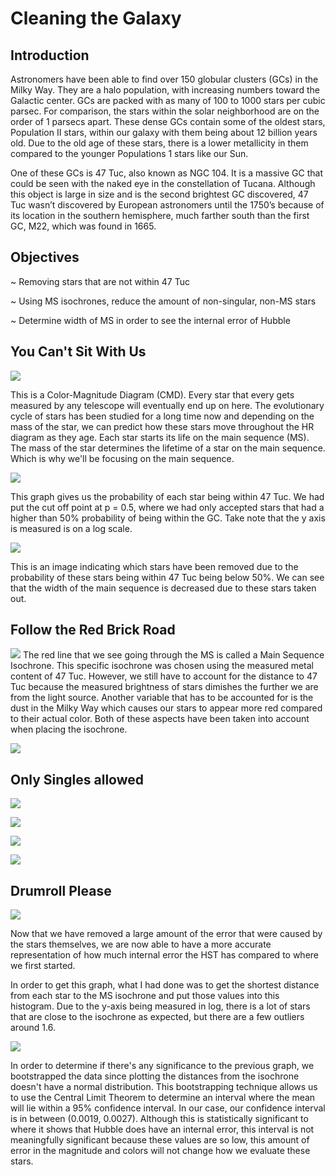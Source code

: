 # Cleaning the Galaxy

## Introduction


Astronomers have been able to find over 150 globular clusters (GCs) in the Milky Way. They are a halo population, with increasing numbers toward the Galactic center. GCs are packed with as many of 100 to 1000 stars per cubic parsec. For comparison, the stars within the solar neighborhood are on the order of 1 parsecs apart. These dense GCs contain some of the oldest stars, Population II stars, within our galaxy with them being about 12 billion years old. Due to the old age of these stars, there is a lower metallicity in them compared to the younger Populations 1 stars like our Sun.


One of these GCs is 47 Tuc, also known as NGC 104. It is a massive GC that could be seen with the naked eye in the constellation of Tucana. Although this object is large in size and is the second brightest GC discovered, 47 Tuc wasn’t discovered by European astronomers until the 1750’s because of its location in the southern hemisphere, much farther south than the first GC, M22, which was found in 1665.


## Objectives
~ Removing stars that are not within 47 Tuc

~ Using MS isochrones, reduce the amount of non-singular, non-MS stars

~ Determine width of MS in order to see the internal error of Hubble


## You Can't Sit With Us

![](images/CMD_optical.png)	


This is a Color-Magnitude Diagram (CMD). Every star that every gets measured by any telescope will eventually end up on here. The evolutionary cycle of stars has been studied for a long time now and depending on the mass of the star, we can predict how these stars move throughout the HR diagram as they age. Each star starts its life on the main sequence (MS). The mass of the star determines the lifetime of a star on the main sequence. Which is why we'll be focusing on the main sequence. 


![](images/membership.png)


This graph gives us the probability of each star being within 47 Tuc. We had put the cut off point at p = 0.5, where we had only accepted stars that had a higher than 50% probability of being within the GC. Take note that the y axis is measured is on a log scale.


![](images/sep_mem_from_nonmem.png)


This is an image indicating which stars have been removed due to the probability of these stars being within 47 Tuc being below 50%. We can see that the width of the main sequence is decreased due to these stars taken out. 


## Follow the Red Brick Road


![](images/iso_optical.png)
The red line that we see going through the MS is called a Main Sequence Isochrone. This specific isochrone was chosen using the measured metal content of 47 Tuc. However, we still have to account for the distance to 47 Tuc because the measured brightness of stars dimishes the further we are from the light source. Another variable that has to be accounted for is the dust in the Milky Way which causes our stars to appear more red compared to their actual color. Both of these aspects have been taken into account when placing the isochrone. 


![](images/iso_UV)


## Only Singles allowed


![](images/delta_99.png)


![](images/rm_nonms_opt.png)


![](images/rm_nonms_UV.png)


![](images/clean_ms.png)

## Drumroll Please

![](images/final_distance.png)


Now that we have removed a large amount of the error that were caused by the stars themselves, we are now able to have a more accurate representation of how much internal error the HST has compared to where we first started. 


In order to get this graph, what I had done was to get the shortest distance from each star to the MS isochrone and put those values into this histogram. Due to the y-axis being measured in log, there is a lot of stars that are close to the isochrone as expected, but there are a few outliers around 1.6. 


![](images/bootstrapping.png)

In order to determine if there's any significance to the previous graph, we bootstrapped the data since plotting the distances from the isochrone doesn't have a normal distribution. This bootstrapping technique allows us to use the Central Limit Theorem to determine an interval where the mean will lie within a 95% confidence interval. In our case, our confidence interval is in between (0.0019, 0.0027). Although this is statistically significant to where it shows that Hubble does have an internal error, this interval is not meaningfully significant because these values are so low, this amount of error in the magnitude and colors will not change how we evaluate these stars.
